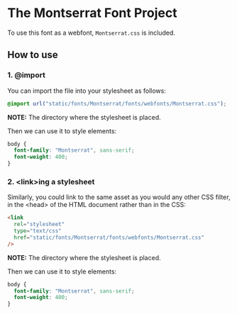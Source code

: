 # The Montserrat Font Project

To use this font as a webfont, `Montserrat.css` is included.

## How to use

### 1. @import

You can import the file into your stylesheet as follows:

```css
@import url("static/fonts/Montserrat/fonts/webfonts/Montserrat.css");
```

**NOTE:** The directory where the stylesheet is placed.

Then we can use it to style elements:

```css
body {
  font-family: "Montserrat", sans-serif;
  font-weight: 400;
}
```

### 2. \<link>ing a stylesheet

Similarly, you could link to the same asset as you would any other CSS filter, in the \<head> of the HTML document rather than in the CSS:

```html
<link
  rel="stylesheet"
  type="text/css"
  href="static/fonts/Montserrat/fonts/webfonts/Montserrat.css"
/>
```

**NOTE:** The directory where the stylesheet is placed.

Then we can use it to style elements:

```css
body {
  font-family: "Montserrat", sans-serif;
  font-weight: 400;
}
```
